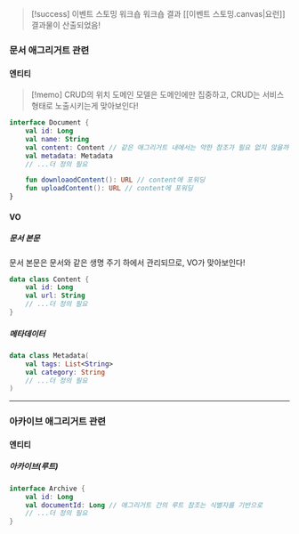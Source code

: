 > [!success] 이벤트 스토밍 워크숍
> 워크숍 결과 [[이벤트 스토밍.canvas|요런]] 결과물이 산출되었음!
### 문서 애그리거트 관련
#### 엔티티
>[!memo] CRUD의 위치
>도메인 모델은 도메인에만 집중하고, CRUD는 서비스 형태로 노출시키는게 맞아보인다!

```kotlin
interface Document {
	val id: Long
	val name: String
	val content: Content // 같은 애그리거트 내에서는 약한 참조가 필요 없지 않을까
	val metadata: Metadata
	// ...더 정의 필요

	fun downloaodContent(): URL // content에 포워딩
	fun uploadContent(): URL // content에 포워딩
}
```
#### VO
##### 문서 본문
문서 본문은 문서와 같은 생명 주기 하에서 관리되므로, VO가 맞아보인다!
```kotlin
data class Content {
	val id: Long
	val url: String
	// ...더 정의 필요
}
```
##### 메타데이터
```kotlin
data class Metadata(
	val tags: List<String>
	val category: String
	// ...더 정의 필요
)
```
---
### 아카이브 애그리거트 관련
#### 엔티티
##### 아카이브(루트)
```kotlin
interface Archive {
	val id: Long
	val documentId: Long // 애그리거트 간의 루트 참조는 식별자를 기반으로
	// ...더 정의 필요
}
```
